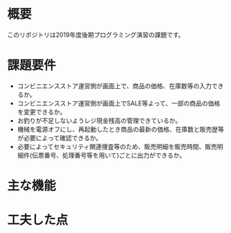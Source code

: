 # 概要
このリポジトリは2019年度後期プログラミング演習の課題です。  

# 課題要件
-  コンビニエンスストア運営側が画面上で、商品の価格、在庫数等の入力できるか。 
-  コンビニエンスストア運営側が画面上でSALE等よって、一部の商品の価格を変更できるか。 
-  お釣りが不足しないようレジ現金残高の管理できているか。 
-  機械を電源オフにし、再起動したとき商品の最新の価格、在庫数と販売歴等が必要によって確認できるか。 
-  必要によってセキュリティ関連捜査等のため、販売明細を販売時間、販売明細件(伝票番号、処理番号等を用いて)ごとに出力ができるか。 

# 主な機能


# 工夫した点



